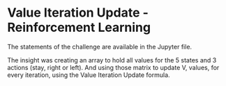 # Value Iteration Update - Reinforcement Learning


The statements of the challenge are available in the Jupyter file.

The insight was creating an array to hold all values for the 5 states and 3 actions (stay, right or left).
And using those matrix to update V, values, for every iteration, using the Value Iteration Update formula.
 
